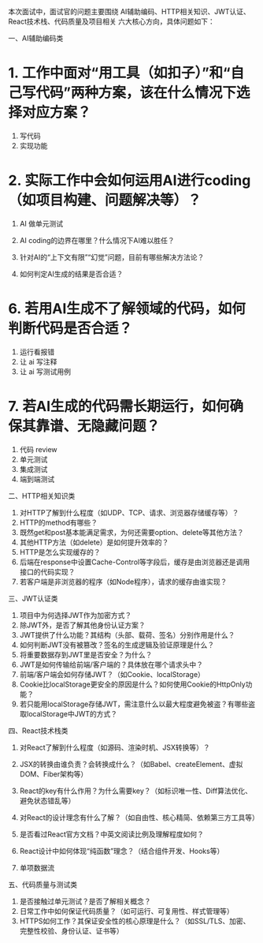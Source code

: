 本次面试中，面试官的问题主要围绕 AI辅助编码、HTTP相关知识、JWT认证、React技术栈、代码质量及项目相关 六大核心方向，具体问题如下：

一、AI辅助编码类

# 1. 工作中面对“用工具（如扣子）”和“自己写代码”两种方案，该在什么情况下选择对应方案？

1. 写代码
2. 实现功能

# 2. 实际工作中会如何运用AI进行coding（如项目构建、问题解决等）？

1. AI 做单元测试

3. AI coding的边界在哪里？什么情况下AI难以胜任？
4. 针对AI的“上下文有限”“幻觉”问题，目前有哪些解决方法论？

5. 如何判定AI生成的结果是否合适？

# 6. 若用AI生成不了解领域的代码，如何判断代码是否合适？

1. 运行看报错
2. 让 ai 写注释
3. 让 ai 写测试用例

# 7. 若AI生成的代码需长期运行，如何确保其靠谱、无隐藏问题？

1. 代码 review
2. 单元测试
3. 集成测试
4. 端到端测试

二、HTTP相关知识类

1. 对HTTP了解到什么程度（如UDP、TCP、请求、浏览器存储缓存等）？
2. HTTP的method有哪些？
3. 既然get和post基本能满足需求，为何还需要option、delete等其他方法？
4. 其他HTTP方法（如delete）是如何提升效率的？
5. HTTP是怎么实现缓存的？
6. 后端在response中设置Cache-Control等字段后，缓存是由浏览器还是调用接口的代码实现？
7. 若客户端是非浏览器的程序（如Node程序），请求的缓存由谁实现？

三、JWT认证类

1. 项目中为何选择JWT作为加密方式？
2. 除JWT外，是否了解其他身份认证方案？
3. JWT提供了什么功能？其结构（头部、载荷、签名）分别作用是什么？
4. 如何判断JWT没有被篡改？签名的生成逻辑及验证原理是什么？
5. 将重要数据存到JWT里是否安全？为什么？
6. JWT是如何传输给前端/客户端的？具体放在哪个请求头中？
7. 前端/客户端会如何存储JWT？（如Cookie、localStorage）
8. Cookie比localStorage更安全的原因是什么？如何使用Cookie的HttpOnly功能？
9. 若只能用localStorage存储JWT，需注意什么以最大程度避免被盗？有哪些盗取localStorage中JWT的方式？

四、React技术栈类

1. 对React了解到什么程度（如源码、渲染时机、JSX转换等）？
2. JSX的转换由谁负责？会转换成什么？（如Babel、createElement、虚拟DOM、Fiber架构等）
3. React的key有什么作用？为什么需要key？（如标识唯一性、Diff算法优化、避免状态错乱等）
4. 对React的设计理念有什么了解？（如自由性、核心精简、依赖第三方工具等）
5. 是否看过React官方文档？中英文阅读比例及理解程度如何？
6. React设计中如何体现“纯函数”理念？（结合组件开发、Hooks等）

1. 单项数据流

五、代码质量与测试类

1. 是否接触过单元测试？是否了解相关概念？
2. 日常工作中如何保证代码质量？（如可运行、可复用性、样式管理等）
3. HTTPS如何工作？其保证安全性的核心原理是什么？（如SSL/TLS、加密、完整性校验、身份认证、证书等）